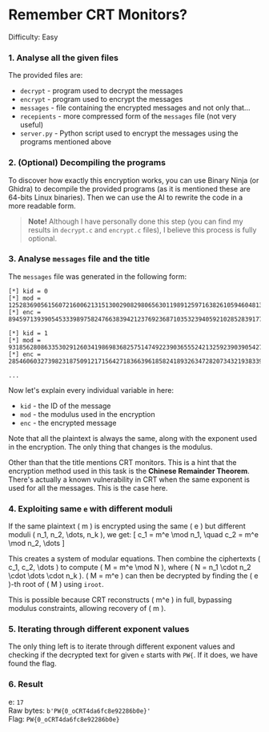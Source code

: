 # Remember CRT Monitors?
Difficulty: Easy

### 1. Analyse all the given files
The provided files are:
- `decrypt` - program used to decrypt the messages
- `encrypt` - program used to encrypt the messages
- `messages` - file containing the encrypted messages and not only that...
- `recepients` - more compressed form of the `messages` file (not very useful)
- `server.py` - Python script used to encrypt the messages using the programs mentioned above

### 2. (Optional) Decompiling the programs
To discover how exactly this encryption works, you can use Binary Ninja (or Ghidra) to decompile the provided programs (as it is mentioned these are 64-bits Linux binaries). Then we can use the AI to rewrite the code in a more readable form. 

> **Note!** Although I have personally done this step (you can find my results in `decrypt.c` and `encrypt.c` files), I believe this process is fully optional.

### 3. Analyse `messages` file and the title
The `messages` file was generated in the following form:
```
[*] kid = 0
[*] mod = 125283690561560721600621315130029082980656301198912597163826105946048136616941371375415986346147795139082742022679938433213865869167221360814722295867890703297375391326146413963337123755247069179570730590532218377855190583535801483062716397839316883286454624803071085988249678304170349844775327972117506485347
[*] enc = 89459713939054533398975824766383942123769236871035323940592102852839177026646388086819228869035253595800195192916377637906802011379982306829929149193464248521865503093279761097171877378524236611307678507862943708110572722670040091233384875618752189205503638845667686043325222975996828532772445005826155376527

[*] kid = 1
[*] mod = 93185628086335302912603419869836825751474922390365552421325923903905427496885384318268120611790862087918920271762916958730142615582002185545912452342386889002361201162124182226275162738635638929805074019485588166125948605184533002406587521106407385984014851707408817271973194578059364425545445412492795334621
[*] enc = 28546060327398231875091217156427183663961858241893263472820734321938339416305700699074276084639316633858671563136275670791449356299909937197324095723191671406215791810016312943649633122766787819982994135658669721279201205211925307207094801807649860355751063222493831585419380126875974854509997126028459890781

...
```

Now let's explain every individual variable in here:
- `kid` - the ID of the message
- `mod` - the modulus used in the encryption
- `enc` - the encrypted message

Note that all the plaintext is always the same, along with the exponent used in the encryption. The only thing that changes is the modulus.

Other than that the title mentions CRT monitors. This is a hint that the encryption method used in this task is the **Chinese Remainder Theorem**. There's actually a known vulnerability in CRT when the same exponent is used for all the messages. This is the case here.

### 4. Exploiting same `e` with different moduli
If the same plaintext \( m \) is encrypted using the same \( e \) but different moduli \( n_1, n_2, \dots, n_k \), we get:
\[
c_1 = m^e \mod n_1, \quad c_2 = m^e \mod n_2, \dots
\]

This creates a system of modular equations. Then combine the ciphertexts \( c_1, c_2, \dots \) to compute \( M = m^e \mod N \), where \( N = n_1 \cdot n_2 \cdot \dots \cdot n_k \). \( M = m^e \) can then be decrypted by finding the \( e \)-th root of \( M \) using `iroot`.

This is possible because CRT reconstructs \( m^e \) in full, bypassing modulus constraints, allowing recovery of \( m \).

### 5. Iterating through different exponent values
The only thing left is to iterate through different exponent values and checking if the decrypted text for given `e` starts with `PW{`. If it does, we have found the flag.

### 6. Result
e: `17` \
Raw bytes: `b'PW{0_oCRT4da6fc8e92286b0e}'` \
Flag: `PW{0_oCRT4da6fc8e92286b0e}`